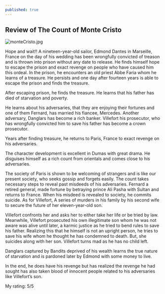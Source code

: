 ```yaml
---
published: true
---
```

## Review of The Count of Monte Cristo
![monteCristo.jpg]({{site.baseurl}}/images/monteCristo.jpg)

Hope and wait!!
A nineteen-year-old sailor, Edmond Dantes in Marseille, France on the day of his wedding has been wrongfully convicted of treason and is thrown into prison without any date to release. He finds himself hope to escape the prison and exact revenge on people who have caused him this ordeal. In the prison, he encounters an old priest Abbe Faria whom he learns of a treasure. He persists and one day after fourteen years is able to escape the prison and finds the treasure.

After escaping prison, he finds the treasure. He learns that his father has died of starvation and poverty.

He learns about his adversaries, that they are enjoying their fortunes and one of them Fernard, has married his fiancee, Mercedes. Another adversary, Danglars has become a rich banker. Villefort his prosecutor, who has wrongfully convicted him to save his father has become a crown prosecutor.

Years after finding treasure, he returns to Paris, France to exact revenge on his adversaries.

The character development is excellent in Dumas with great drama. He disguises himself as a rich count from orientals and comes close to his adversaries.

The society of Paris is shown to be welcoming of strangers and is like our present society, who seeks gossip and forgets easily. The count takes necessary steps to reveal past misdeeds of his adversaries. Fernard a retired general, made fortune by betraying prince Ali Pasha with Sultan and returns to France. When his misdeed is revealed to society, he commits suicide. As for Villefort, A series of murders in his family by his second wife to secure the future of her eleven-year-old son. 

Villefort confronts her and asks her to either take her life or be tried by law. Meanwhile, Villefort prosecuted his own illegitimate son whom he was not aware was alive until later, a karmic justice as he tried to bend rules to save his father. Realizing this that he himself is not an upright person, he tries to save his wife whom he thought he has condemned to death. But, she suicides along with her son. Villefort turns mad as he has no child left.

Danglars captured by Bandits deprived of his wealth learns the true nature of starvation and is pardoned later by Edmond with some money to live.

In the end, he does have his revenge but has realized the revenge he had sought has also taken blood of innocent people related to his adversaries like Villefort’s son.

My rating: 5/5
